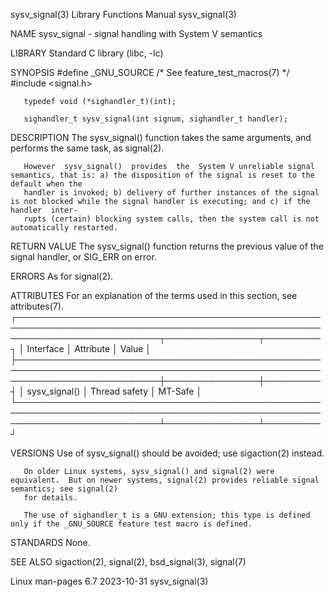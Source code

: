 sysv_signal(3)							   Library Functions Manual							sysv_signal(3)

NAME
       sysv_signal - signal handling with System V semantics

LIBRARY
       Standard C library (libc, -lc)

SYNOPSIS
       #define _GNU_SOURCE	   /* See feature_test_macros(7) */
       #include <signal.h>

       typedef void (*sighandler_t)(int);

       sighandler_t sysv_signal(int signum, sighandler_t handler);

DESCRIPTION
       The sysv_signal() function takes the same arguments, and performs the same task, as signal(2).

       However	sysv_signal()  provides	 the  System V unreliable signal semantics, that is: a) the disposition of the signal is reset to the default when the
       handler is invoked; b) delivery of further instances of the signal is not blocked while the signal handler is executing; and c) if the  handler	inter‐
       rupts (certain) blocking system calls, then the system call is not automatically restarted.

RETURN VALUE
       The sysv_signal() function returns the previous value of the signal handler, or SIG_ERR on error.

ERRORS
       As for signal(2).

ATTRIBUTES
       For an explanation of the terms used in this section, see attributes(7).
       ┌───────────────────────────────────────────────────────────────────────────────────────────────────────────────────────────┬───────────────┬─────────┐
       │ Interface														   │ Attribute	   │ Value   │
       ├───────────────────────────────────────────────────────────────────────────────────────────────────────────────────────────┼───────────────┼─────────┤
       │ sysv_signal()														   │ Thread safety │ MT-Safe │
       └───────────────────────────────────────────────────────────────────────────────────────────────────────────────────────────┴───────────────┴─────────┘

VERSIONS
       Use of sysv_signal() should be avoided; use sigaction(2) instead.

       On older Linux systems, sysv_signal() and signal(2) were equivalent.  But on newer systems, signal(2) provides reliable signal semantics; see signal(2)
       for details.

       The use of sighandler_t is a GNU extension; this type is defined only if the _GNU_SOURCE feature test macro is defined.

STANDARDS
       None.

SEE ALSO
       sigaction(2), signal(2), bsd_signal(3), signal(7)

Linux man-pages 6.7							  2023-10-31								sysv_signal(3)

